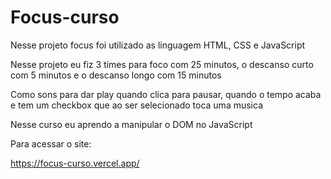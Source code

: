 # Focus-curso

Nesse projeto focus foi utilizado as linguagem HTML, CSS e JavaScript

Nesse projeto eu fiz 3 times para foco com 25 minutos, o descanso curto com 5 minutos e o descanso longo com 15 minutos

Como sons para dar play quando clica para pausar, quando o tempo acaba e tem um checkbox que ao ser selecionado toca uma musica

Nesse curso eu aprendo a manipular o DOM no JavaScript

Para acessar o site:

https://focus-curso.vercel.app/
